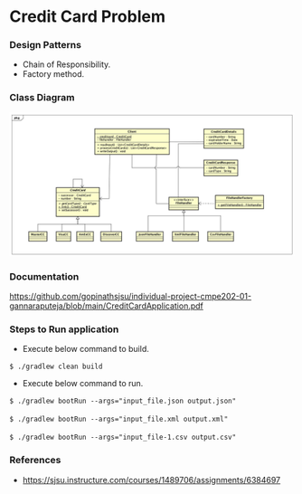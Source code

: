 
# Credit Card Problem

### Design Patterns
- Chain of Responsibility.
- Factory method.

### Class Diagram
<img src="CreditCardApplication.jpg">

### Documentation
https://github.com/gopinathsjsu/individual-project-cmpe202-01-gannaraputeja/blob/main/CreditCardApplication.pdf

### Steps to Run application
- Execute below command to build.
```
$ ./gradlew clean build
```
- Execute below command to run.
```
$ ./gradlew bootRun --args="input_file.json output.json"

$ ./gradlew bootRun --args="input_file.xml output.xml"  

$ ./gradlew bootRun --args="input_file-1.csv output.csv"

```


### References
- https://sjsu.instructure.com/courses/1489706/assignments/6384697



